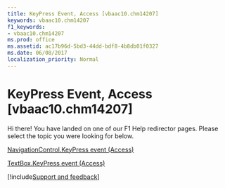 ```yaml
---
title: KeyPress Event, Access [vbaac10.chm14207]
keywords: vbaac10.chm14207
f1_keywords:
- vbaac10.chm14207
ms.prod: office
ms.assetid: ac17b96d-5bd3-44dd-bdf8-4b8db01f0327
ms.date: 06/08/2017
localization_priority: Normal
---
```



# KeyPress Event, Access [vbaac10.chm14207]

Hi there! You have landed on one of our F1 Help redirector pages. Please select the topic you were looking for below.

[NavigationControl.KeyPress event (Access)](http://msdn.microsoft.com/library/e6dd9500-c6c9-ff51-fad8-2d542cf6bff6%28Office.15%29.aspx)

[TextBox.KeyPress event (Access)](http://msdn.microsoft.com/library/87db62a8-30f6-03d8-63ae-f1a1a50caea3%28Office.15%29.aspx)

[!include[Support and feedback](~/includes/feedback-boilerplate.md)]